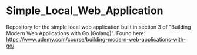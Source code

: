 # Simple_Local_Web_Application
Repository for the simple local web application built in section 3 of "Building Modern Web Applications with Go (Golang)". Found here: https://www.udemy.com/course/building-modern-web-applications-with-go/ 
